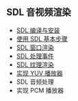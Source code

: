## SDL 音视频渲染

- [SDL 编译与安装](./compile_and_install.md)
- [使用 SDL 基本步骤](./api_wiki.md)
- [SDL 窗口渲染](./api_wiki.md)
- [SDL 处理事件](./api_wiki.md)
- [SDL 纹理渲染](./render_wiki.md)
- [实现 YUV 播放器](./yuv_player.md)
- SDL 音频处理
- 实现 PCM 播放器